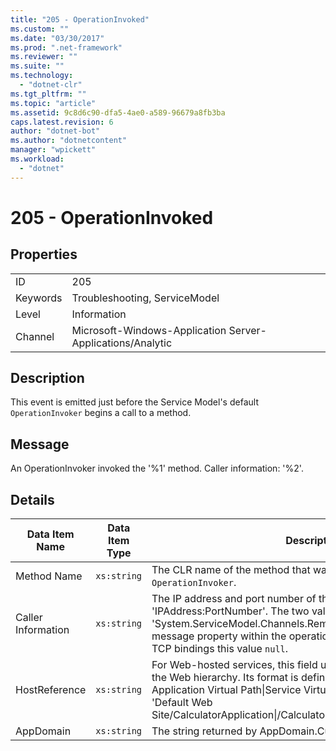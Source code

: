 ```yaml
---
title: "205 - OperationInvoked"
ms.custom: ""
ms.date: "03/30/2017"
ms.prod: ".net-framework"
ms.reviewer: ""
ms.suite: ""
ms.technology: 
  - "dotnet-clr"
ms.tgt_pltfrm: ""
ms.topic: "article"
ms.assetid: 9c8d6c90-dfa5-4ae0-a589-96679a8fb3ba
caps.latest.revision: 6
author: "dotnet-bot"
ms.author: "dotnetcontent"
manager: "wpickett"
ms.workload: 
  - "dotnet"
---
```

# 205 - OperationInvoked
## Properties  

|||  
|-|-|  
|ID|205|  
|Keywords|Troubleshooting, ServiceModel|  
|Level|Information|  
|Channel|Microsoft-Windows-Application Server-Applications/Analytic|  

## Description  
 This event is emitted just before the Service Model's default `OperationInvoker` begins a call to a method.  

## Message  
 An OperationInvoker invoked the '%1' method. Caller information: '%2'.  

## Details  


|   Data Item Name   | Data Item Type |                                                                                                                                                  Description                                                                                                                                                  |
|--------------------|----------------|---------------------------------------------------------------------------------------------------------------------------------------------------------------------------------------------------------------------------------------------------------------------------------------------------------------|
|    Method Name     |  `xs:string`   |                                                                                                                    The CLR name of the method that was invoked by the `OperationInvoker`.                                                                                                                     |
| Caller Information |  `xs:string`   |            The IP address and port number of the client in the format 'IPAddress:PortNumber'. The two values are retrieved from the 'System.ServiceModel.Channels.RemoteEndpointMessageProperty' message property within the operation context. Note that for non-TCP bindings this value `null`.             |
|   HostReference    |  `xs:string`   | For Web-hosted services, this field uniquely identifies the service in the Web hierarchy. Its format is defined as 'Web Site Name Application Virtual Path&#124;Service Virtual Path&#124;ServiceName'. Example: 'Default Web Site/CalculatorApplication&#124;/CalculatorService.svc&#124;CalculatorService'. |
|     AppDomain      |  `xs:string`   |                                                                                                                         The string returned by AppDomain.CurrentDomain.FriendlyName.                                                                                                                          |

